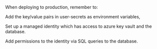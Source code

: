 When deploying to production, remember to:

Add the key/value pairs in user-secrets as environment variables,

Set up a managed identity which has access to azure key vault and the database.

Add permissions to the identity via SQL queries to the database.
